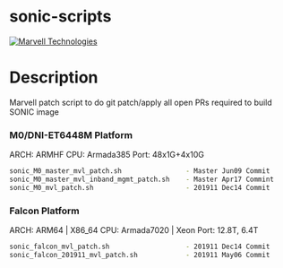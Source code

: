 # sonic-scripts

[![Marvell Technologies](https://www.marvell.com/content/dam/marvell/en/rebrand/marvell-logo3.svg)](https://www.marvell.com/)

# Description

Marvell patch script to do git patch/apply all open PRs required to build SONIC image

### M0/DNI-ET6448M Platform
ARCH: ARMHF
CPU: Armada385
Port: 48x1G+4x10G
```sh
sonic_M0_master_mvl_patch.sh                - Master Jun09 Commit
sonic_M0_master_mvl_inband_mgmt_patch.sh    - Master Apr17 Commint
sonic_M0_mvl_patch.sh                       - 201911 Dec14 Commit
```

### Falcon Platform
ARCH: ARM64       | X86_64
CPU:  Armada7020  | Xeon
Port: 12.8T, 6.4T

```sh
sonic_falcon_mvl_patch.sh                   - 201911 Dec14 Commit 
sonic_falcon_201911_mvl_patch.sh            - 201911 May06 Commit
```
